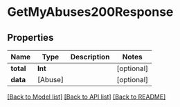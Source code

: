 # GetMyAbuses200Response

## Properties
Name | Type | Description | Notes
------------ | ------------- | ------------- | -------------
**total** | **Int** |  | [optional] 
**data** | [Abuse] |  | [optional] 

[[Back to Model list]](../README.md#documentation-for-models) [[Back to API list]](../README.md#documentation-for-api-endpoints) [[Back to README]](../README.md)


